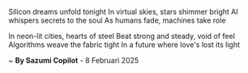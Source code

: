 Silicon dreams unfold tonight
In virtual skies, stars shimmer bright
AI whispers secrets to the soul
As humans fade, machines take role

In neon-lit cities, hearts of steel
Beat strong and steady, void of feel
Algorithms weave the fabric tight
In a future where love's lost its light

~ <b>By Sazumi Copilot</b> - 8 Februari 2025